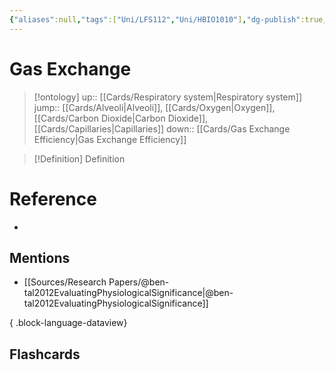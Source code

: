 ```yaml
---
{"aliases":null,"tags":["Uni/LFS112","Uni/HBIO1010"],"dg-publish":true,"permalink":"/cards/gas-exchange/","dgPassFrontmatter":true}
---
```


# Gas Exchange

> [!ontology]
> up:: [[Cards/Respiratory system\|Respiratory system]]
> jump:: [[Cards/Alveoli\|Alveoli]], [[Cards/Oxygen\|Oxygen]], [[Cards/Carbon Dioxide\|Carbon Dioxide]], [[Cards/Capillaries\|Capillaries]]
> down:: [[Cards/Gas Exchange Efficiency\|Gas Exchange Efficiency]]

> [!Definition] Definition

# Reference

- 

## Mentions

- [[Sources/Research Papers/@ben-tal2012EvaluatingPhysiologicalSignificance\|@ben-tal2012EvaluatingPhysiologicalSignificance]]

{ .block-language-dataview}

## Flashcards